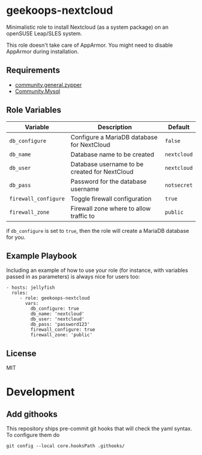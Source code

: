 geekoops-nextcloud
==================

Minimalistic role to install Nextcloud (as a system package) on an openSUSE Leap/SLES system.

This role doesn't take care of AppArmor. You might need to disable AppArmor during installation.

Requirements
------------

* [community.general.zypper](https://docs.ansible.com/ansible/latest/collections/community/general/zypper_module.html)
* [Community.Mysql](https://docs.ansible.com/ansible/latest/collections/community/mysql/)

Role Variables
--------------

| Variable | Description | Default |
|----------|-------------|---------|
| `db_configure` | Configure a MariaDB database for NextCloud | `false` |
| `db_name` | Database name to be created | `nextcloud` |
| `db_user` | Database username to be created for NextCloud | `nextcloud` |
| `db_pass` | Password for the database username | `notsecret` |
| `firewall_configure` | Toggle firewall configuration | `true` |
| `firewall_zone` | Firewall zone where to allow traffic to | `public` |

if `db_configure` is set to `true`, then the role will create a MariaDB database for you.

Example Playbook
----------------

Including an example of how to use your role (for instance, with variables passed in as parameters) is always nice for users too:

    - hosts: jellyfish
      roles:
         - role: geekoops-nextcloud
           vars:
             db_configure: true
             db_name: 'nextcloud'
             db_user: 'nextcloud'
             db_pass: 'password123'
             firewall_configure: true
             firewall_zone: 'public'

License
-------

MIT

# Development

## Add githooks

This repository ships pre-commit git hooks that will check the yaml syntax. To configure them do

    git config --local core.hooksPath .githooks/
